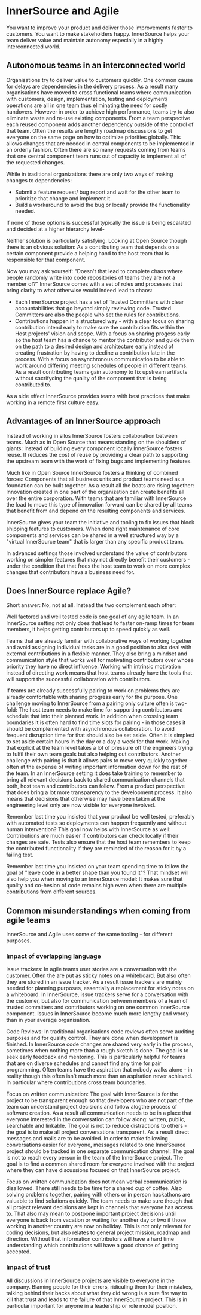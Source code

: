 # InnerSource and Agile

You want to improve your product and deliver those improvements faster to customers.
You want to make stakeholders happy.
InnerSource helps your team deliver value and maintain autonomy especially in a highly interconnected world.


## Autonomous teams in an interconnected world

Organisations try to deliver value to customers quickly.
One common cause for delays are dependencies in the delivery process.
As a result many organisations have moved to cross functional teams where communication with customers, design, implementation, testing and deployment/ operations are all in one team thus eliminating the need for costly handovers.
However in order to achieve high performance, teams try to also eliminate waste and re-use existing components.
From a team perspective each reused component adds another dependency outside of the control of that team.
Often the results are lengthy roadmap discussions to get everyone on the same page on how to optimize priorities globally.
This allows changes that are needed in central components to be implemented in an orderly fashion.
Often there are so many requests coming from teams that one central component team runs out of capacity to implement all of the requested changes.

While in traditional organizations there are only two ways of making changes to dependencies:
* Submit a feature request/ bug report and wait for the other team to prioritize that change and implement it.
* Build a workaround to avoid the bug or locally provide the functionality needed.

If none of those options is successful typically the issue is being escalated and decided at a higher hierarchy level-

Neither solution is particularly satisfying.
Looking at Open Source though there is an obvious solution: As a contributing team that depends on a certain component provide a helping hand to the host team that is responsible for that component.

Now you may ask yourself: "Doesn't that lead to complete chaos where people randomly write into code repositories of teams they are not a member of?" InnerSource comes with a set of roles and processes that bring clarity to what otherwise would indeed lead to chaos:
* Each InnerSource project has a set of Trusted Committers with clear accountabilities that go beyond simply reviewing code.
Trusted Committers are also the people who set the rules for contributions.
* Contributions happen in a structured way - with a clear focus on sharing contribution intend early to make sure the contribution fits within the Host projects' vision and scope.
With a focus on sharing progess early so the host team has a chance to mentor the contributor and guide them on the path to a desired design and architecture early instead of creating frustration by having to decline a contribution late in the process.
With a focus on asynchronous communication to be able to work around differing meeting schedules of people in different teams.
As a result contributing teams gain autonomy to fix upstream artifacts without sacrifycing the quality of the component that is being contributed to.

As a side effect InnerSource provides teams with best practices that make working in a remote first culture easy.

## Advantages of an InnerSource approach

Instead of working in silos InnerSource fosters collaboration between teams.
Much as in Open Source that means standing on the shoulders of giants: Instead of building every component locally InnerSource fosters reuse.
It reduces the cost of reuse by providing a clear path to supporting the upstream team with the work of fixing bugs and implementing features.

Much like in Open Source InnerSource fosters a thinking of combined forces: Components that all business units and product teams need as a foundation can be built together.
As a result all the boats are rising together: Innovation created in one part of the organization can create benefits all over the entire corporation.
With teams that are familiar with InnerSource the load to move this type of innovation forward can be shared by all teams that benefit from and depend on the resulting components and services.

InnerSource gives your team the initiative and tooling to fix issues that block shipping features to customers.
When done right maintenance of core components and services can be shared in a well structured way by a "virtual InnerSource team" that is larger than any specific product team.

In advanced settings those involved understand the value of contributors working on simpler features that may not directly benefit their customers - under the condition that that frees the host team to work on more complex changes that contributors hava a business need for.


## Does InnerSource replace Agile?

Short answer: No, not at all. Instead the two complement each other:

Well factored and well tested code is one goal of any agile team. In an InnerSource setting not only does that lead to faster on-ramp times for team members, it helps getting contributors up to speed quickly as well.

Teams that are already familiar with collaborative ways of working together and avoid assigning individual tasks are in a good position to also deal with external contributions in a flexible manner.
They also bring a mindset and communication style that works well for motivating contributors over whose priority they have no direct influence.
Working with intrinsic motivation instead of directing work means that host teams already have the tools that will support the successful collaboration with contributors.

If teams are already successfully pairing to work on problems they are already comfortable with sharing progress early for the purpose.
One challenge moving to InnerSource from a pairing only culture often is two-fold: The host team needs to make time for supporting contributors and schedule that into their planned work.
In addition when crossing team boundaries it is often hard to find time slots for pairing - in those cases it should be complemented with asynchronous collaboration.
To avoid frequent disruption time for that should also be set aside.
Often it is simplest to set aside certain hours in the day or a day a week for that work.
Making that explicit at the team level takes a lot of pressure off the engineers trying to fulfil their own team goals but also helping out contributors.
Another challenge with pairing is that it allows pairs to move very quickly together - often at the expense of writing important information down for the rest of the team.
In an InnerSource setting it does take training to remember to bring all relevant decisions back to shared communication channels that both, host team and contributors can follow.
From a product perspective that does bring a lot more transparency to the development process.
It also means that decisions that otherwise may have been taken at the engineering level only are now visible for everyone involved.

Remember last time you insisted that your product be well tested, preferably with automated tests so deployments can happen frequently and without human intervention?
This goal now helps with InnerSource as well: Contributions are much easier if contributors can check locally if their changes are safe.
Tests also ensure that the host team remembers to keep the contributed functionality if they are reminded of the reason for it by a failing test.

Remember last time you insisted on your team spending time to follow the goal of "leave code in a better shape than you found it"?
That mindset will also help you when moving to an InnerSource model: It makes sure that quality and co-hesion of code remains high even when there are multiple contributions from different sources.


## Common misunderstandings when coming from agile teams

InnerSource and Agile uses some of the same tooling - for different purposes.

### Impact of overlapping language

Issue trackers: In agile teams user stories are a conversation with the customer.
Often the are put as sticky notes on a whiteboard.
But also often they are stored in an issue tracker.
As a result issue trackers are mainly needed for planning purposes, essentially a replacement for sticky notes on a whiteboard.
In InnerSource, issue trackers serve for a conversation with the customer, but also for communication between members of a team of trusted committers and contributors working on one common InnerSource component.
Issues in InnerSource become much more lengthy and wordy than in your average organisation.

Code Reviews: In traditional organisations code reviews often serve auditing purposes and for quality control.
They are done when development is finished.
In InnerSource code changes are shared very early in the process, sometimes when nothing more than a rough sketch is done.
The goal is to seek early feedback and mentoring.
This is particularly helpful for teams that are on diverse schedules and cannot find any time for pair programming.
Often teams have the aspiration that nobody walks alone - in reality though this often isn't much more than an aspiration never achieved.
In particular where contributions cross team boundaries.

Focus on written communication: The goal with InnerSource is for the project to be transparent enough so that developers who are not part of the team can understand project decisions and follow alogthe process of software creation.
As a result all communication needs to be in a place that everyone interested in the conversation can follow along: written, public, searchable and linkable.
The goal is not to reduce distractions to others - the goal is to make all project conversations transparent.
As a result direct messages and mails are to be avoided.
In order to make following conversations easier for everyone, messages related to one InnerSource project should be tracked in one separate communication channel: The goal is not to reach every person in the team of the InnerSource project.
The goal is to find a common shared room for everyone involved with the project where they can have discussions focused on that InnerSource project.


Focus on written communication does not mean verbal communication is disallowed.
There still needs to be time for a shared cup of coffee.
Also solving problems together, pairing with others or in person hackathons are valuable to find solutions quickly.
The team needs to make sure though that all project relevant decisions are kept in channels that everyone has access to.
That also may mean to postpone important project decisions until everyone is back from vacation or waiting for another day or two if those working in another country are now on holiday.
This is not only relevant for coding decisions, but also relates to general project mission, roadmap and direction.
Without that information contributors will have a hard time understanding which contributions will have a good chance of getting accepted.

### Impact of trust

All discussions in InnerSource projects are visible to everyone in the company.
Blaming people for their errors, ridiculing them for their mistakes, talking behind their backs about what they did wrong is a sure fire way to kill that trust and leads to the failure of that InnerSource project.
This is in particular important for anyone in a leadership or role model position.

